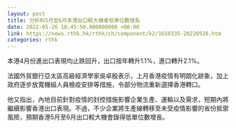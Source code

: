 ```yaml
---
layout: post
title: 分析料5月至6月本港出口較大機會低單位數增長
date: 2022-05-26 18:45:50.000000000 +08:00
link: https://news.rthk.hk/rthk/ch/component/k2/1650335-20220526.htm
categories: rthk
---
```


本港4月份進出口表現均止跌回升，出口按年轉升1.1%，進口轉升2.1%。

法國外貿銀行亞太區高級經濟學家吳卓殷表示，上月香港疫情有明朗化跡象，加上政府逐步放寬機組人員檢疫安排等措施，令部分物流重新選擇香港轉口。

他又指出，內地目前針對疫情的封控措施影響企業生產、運輸以及需求，短期內將繼續影響香港出口表現。不過，不少企業將生產線轉移至未受疫情影響的省份抵禦風險，預期香港5月至6月出口較大機會錄得低單位數增長。
